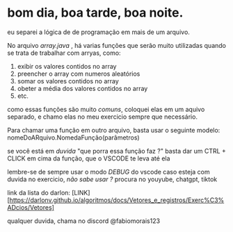 # bom dia, boa tarde, boa noite.

eu separei a lógica de de programação em mais de um arquivo.

No arquivo *array.java* , há varias funções que serão muito utilizadas quando se trata de
trabalhar com arryas, como:

1. exibir os valores contidos no array
2. preencher o array com numeros aleatórios
3. somar os valores contidos no array
4. obeter a média dos valores contidos no array
5. etc.

como essas funções são muito _comuns_, coloquei elas em um aquivo separado, e chamo elas no meu exercicio
sempre que necessário.

Para chamar uma função em outro arquivo, basta usar o seguinte modelo:
nomeDoARquivo.NomedaFunção(parâmetros)

se você está em *duvida* "que porra essa função faz ?"
basta dar um CTRL + CLICK em cima da função, que o VSCODE te leva até ela

lembre-se de sempre usar o modo *DEBUG* do vscode caso esteja com duvida no exercicio, *não sabe usar ?*
procura no youyube, chatgpt, tiktok

link da lista do darlon: [LINK][https://darlonv.github.io/algoritmos/docs/Vetores_e_registros/Exerc%C3%ADcios/Vetores]

qualquer duvida, chama no discord @fabiomorais123